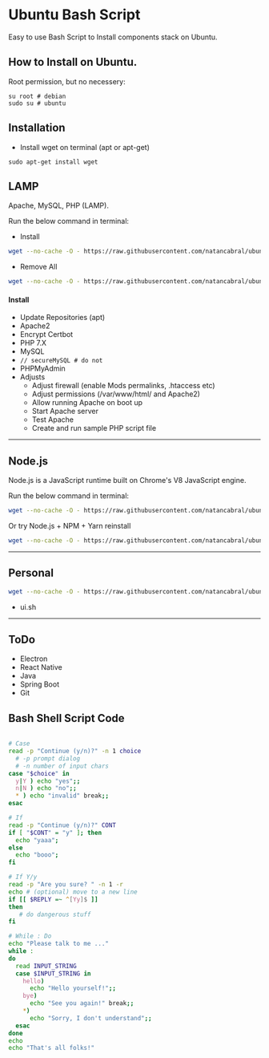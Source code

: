 # Ubuntu Bash Script 
Easy to use Bash Script to Install components stack on Ubuntu. 
## How to Install on Ubuntu.

Root permission, but no necessery:

```
su root # debian
sudo su # ubuntu
```

## Installation

* Install wget on terminal (apt or apt-get)

```
sudo apt-get install wget
```

## LAMP
Apache, MySQL, PHP (LAMP).

Run the below command in terminal:

* Install 
```bash
wget --no-cache -O - https://raw.githubusercontent.com/natancabral/ubuntu-bash-script-config/main/run/lamp.sh | bash
```

* Remove All

```bash
wget --no-cache -O - https://raw.githubusercontent.com/natancabral/ubuntu-bash-script-config/main/run/uninstall-lamp.sh | bash
```

#### Install

* Update Repositories (apt)
* Apache2
* Encrypt Certbot
* PHP 7.X
* MySQL
* ```// secureMySQL # do not```
* PHPMyAdmin
* Adjusts
  * Adjust firewall (enable Mods permalinks, .htaccess etc)
  * Adjust permissions (/var/www/html/ and Apache2)
  * Allow running Apache on boot up
  * Start Apache server
  * Test Apache
  * Create and run sample PHP script file

---

## Node.js
Node.js is a JavaScript runtime built on Chrome's V8 JavaScript engine.

Run the below command in terminal:
```bash
wget --no-cache -O - https://raw.githubusercontent.com/natancabral/ubuntu-bash-script-config/main/run/node-js.sh | bash
```
Or try Node.js + NPM + Yarn reinstall
```bash
wget --no-cache -O - https://raw.githubusercontent.com/natancabral/ubuntu-bash-script-config/main/run/node-js-npm-yarn-reinstall.sh | bash
```
---

## Personal
```bash
wget --no-cache -O - https://raw.githubusercontent.com/natancabral/ubuntu-bash-script-config/main/run/personal.sh | bash
```
* ui.sh

---

## ToDo
* Electron
* React Native
* Java
* Spring Boot
* Git


## Bash Shell Script Code

```bash

# Case
read -p "Continue (y/n)?" -n 1 choice 
  # -p prompt dialog
  # -n number of input chars 
case "$choice" in 
  y|Y ) echo "yes";;
  n|N ) echo "no";;
  * ) echo "invalid" break;;
esac

# If
read -p "Continue (y/n)?" CONT
if [ "$CONT" = "y" ]; then
  echo "yaaa";
else
  echo "booo";
fi

# If Y/y
read -p "Are you sure? " -n 1 -r
echo # (optional) move to a new line
if [[ $REPLY =~ ^[Yy]$ ]]
then
   # do dangerous stuff
fi

# While : Do
echo "Please talk to me ..."
while :
do
  read INPUT_STRING
  case $INPUT_STRING in
    hello) 
      echo "Hello yourself!";;
    bye)
      echo "See you again!" break;;
    *) 
      echo "Sorry, I don't understand";;
  esac
done
echo 
echo "That's all folks!"
```
